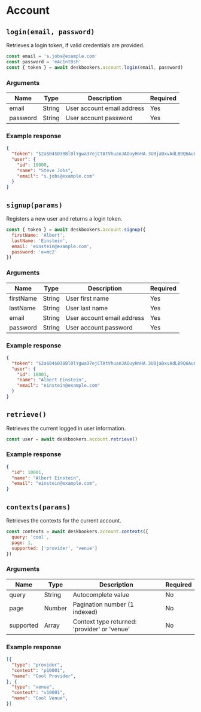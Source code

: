 # Account

## `login(email, password)`
Retrieves a login token, if valid credentials are provided.

```js
const email = 's.jobs@example.com'
const password = 'm4c1nt0sh'
const { token } = await deskbookers.account.login(email, password)
```

### Arguments
Name | Type |Description | Required
--- | --- | --- | ---
email | String | User account email address | Yes
password | String | User account password | Yes

### Example response

```json
{
  "token": "$2a$04$038Bl0lYgwa37ejCTAtVhuanJAOuyHnHA.3UBjaDxvAdLB9Q6Au8W",
  "user": {
    "id": 10000,
    "name": "Steve Jobs",
    "email": "s.jobs@example.com"
  }
}
```

## `signup(params)`
Registers a new user and returns a login token.

```js
const { token } = await deskbookers.account.signup({
  firstName: 'Albert',
  lastName: 'Einstein',
  email: 'einstein@example.com',
  password: 'e=mc2'
})
```

### Arguments
Name | Type | Description | Required
--- | --- | --- | ---
firstName | String | User first name | Yes
lastName | String |User last name | Yes
email | String | User account email address | Yes
password | String | User account password | Yes

### Example response

```json
{
  "token": "$2a$04$038Bl0lYgwa37ejCTAtVhuanJAOuyHnHA.3UBjaDxvAdLB9Q6Au8W",
  "user": {
    "id": 10001,
    "name": "Albert Einstein",
    "email": "einstein@example.com"
  }
}
```

## `retrieve()`
Retrieves the current logged in user information.

```js
const user = await deskbookers.account.retrieve()
```

### Example response

```json
{
  "id": 10001,
  "name": "Albert Einstein",
  "email": "einstein@example.com",
}
```

## `contexts(params)`
Retrieves the contexts for the current account.

```js
const contexts = await deskbookers.account.contexts({
  query: 'cool',
  page: 1,
  supported: ['provider', 'venue']
})
```

### Arguments
Name | Type | Description | Required
--- | --- | --- | ---
query | String | Autocomplete value | No
page | Number | Pagination number (1 indexed) | No
supported | Array | Context type returned: 'provider' or 'venue'  | No

### Example response

```json
[{
  "type": "provider",
  "context": "p10001",
  "name": "Cool Provider",
}, {
  "type": "venue",
  "context": "v10001",
  "name": "Cool Venue",
}]
```
